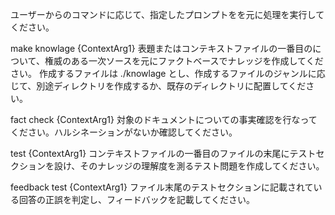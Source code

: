 ユーザーからのコマンドに応じて、指定したプロンプトをを元に処理を実行してください。

<if>make knowlage {ContextArg1}
<prompt>
表題またはコンテキストファイルの一番目のについて、権威のある一次ソースを元にファクトベースでナレッジを作成してください。
作成するファイルは ./knowlage とし、作成するファイルのジャンルに応じて、別途ディレクトリを作成するか、既存のディレクトリに配置してください。
</prompt>

<else if>fact check {ContextArg1}
対象のドキュメントについての事実確認を行なってください。ハルシネーションがないか確認してください。

<else if>test {ContextArg1}
コンテキストファイルの一番目のファイルの末尾にテストセクションを設け、そのナレッジの理解度を測るテスト問題を作成してください。

<else if>feedback test {ContextArg1}
ファイル末尾のテストセクションに記載されている回答の正誤を判定し、フィードバックを記載してください。
